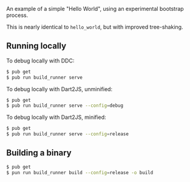 An example of a simple "Hello World", using an experimental bootstrap process.

This is nearly identical to `hello_world`, but with improved tree-shaking.

## Running locally

To debug locally with DDC:

```bash
$ pub get
$ pub run build_runner serve
```

To debug locally with Dart2JS, unminified:

```bash
$ pub get
$ pub run build_runner serve --config=debug 
```

To debug locally with Dart2JS, minified:

```bash
$ pub get
$ pub run build_runner serve --config=release 
```

## Building a binary

```bash
$ pub get
$ pun run build_runner build --config=release -o build
```
